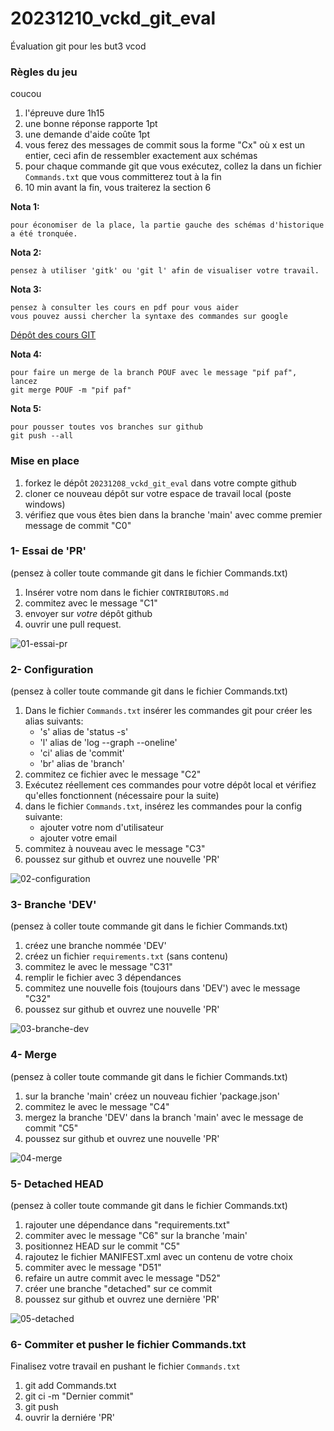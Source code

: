 # 20231210_vckd_git_eval
Évaluation git pour les but3 vcod

### Règles du jeu

coucou
1. l'épreuve dure 1h15
1. une bonne réponse rapporte 1pt
1. une demande d'aide coûte 1pt
1. vous ferez des messages de commit sous la forme "Cx" où x est un entier, ceci afin de ressembler exactement aux schémas
1. pour chaque commande git que vous exécutez, collez la dans un fichier `Commands.txt` que vous committerez tout à la fin 
1. 10 min avant la fin, vous traiterez la section 6


**Nota 1:**
```
pour économiser de la place, la partie gauche des schémas d'historique a été tronquée.
```

**Nota 2:**
```
pensez à utiliser 'gitk' ou 'git l' afin de visualiser votre travail.
```

**Nota 3:**
```
pensez à consulter les cours en pdf pour vous aider
vous pouvez aussi chercher la syntaxe des commandes sur google
```
[Dépôt des cours GIT](https://github.com/but3-vcod/courses/tree/main/git-workshop)

**Nota 4:**
```
pour faire un merge de la branch POUF avec le message "pif paf", lancez
git merge POUF -m "pif paf"
```

**Nota 5:**
```
pour pousser toutes vos branches sur github
git push --all
```


### Mise en place

1. forkez le dépôt `20231208_vckd_git_eval` dans votre compte github
1. cloner ce nouveau dépôt sur votre espace de travail local (poste windows)
1. vérifiez que vous êtes bien dans la branche 'main' avec comme premier message de commit "C0"



### 1- Essai de 'PR' 
(pensez à coller toute commande git dans le fichier Commands.txt)

1. Insérer votre nom dans le fichier `CONTRIBUTORS.md`
1. commitez avec le message "C1"
1. envoyer sur *votre* dépôt github
1. ouvrir une pull request.

![01-essai-pr](images/01-Essai-PR.png)


### 2- Configuration
(pensez à coller toute commande git dans le fichier Commands.txt)

1. Dans le fichier `Commands.txt` insérer les commandes git pour créer les alias suivants:
    * 's' alias de 'status -s'
    * 'l' alias de 'log --graph --oneline'
    * 'ci' alias de 'commit'
    * 'br' alias de 'branch'
1. commitez ce fichier  avec le message "C2"
1. Exécutez réellement ces commandes pour votre dépôt local et vérifiez qu'elles fonctionnent (nécessaire pour la suite)
1. dans le fichier `Commands.txt`, insérez les commandes pour la config suivante:
    * ajouter votre nom d'utilisateur 
    * ajouter votre email 
1. commitez à nouveau avec le message "C3"
1. poussez sur github et ouvrez une nouvelle 'PR'

![02-configuration](images/02-Configuration.png)


### 3- Branche 'DEV'
(pensez à coller toute commande git dans le fichier Commands.txt)

1. créez une branche nommée 'DEV'
1. créez un fichier `requirements.txt` (sans contenu)
1. commitez le  avec le message "C31"
1. remplir le fichier avec 3 dépendances
1. commitez une nouvelle fois (toujours dans 'DEV') avec le message "C32"
1. poussez sur github et ouvrez une nouvelle 'PR'

![03-branche-dev](images/03-Branche-DEV.png)

### 4- Merge
(pensez à coller toute commande git dans le fichier Commands.txt)

1. sur la branche 'main' créez un nouveau fichier 'package.json' 
1. commitez  le avec le message "C4"
1. mergez la branche 'DEV' dans la branch 'main'  avec le
   message de commit "C5"
1. poussez sur github et ouvrez une nouvelle 'PR'

![04-merge](images/04-Merge.png)

### 5- Detached HEAD
(pensez à coller toute commande git dans le fichier Commands.txt)

1. rajouter une dépendance dans "requirements.txt"
1. commiter avec le message "C6" sur la branche 'main'
1. positionnez HEAD sur le commit  "C5"
1. rajoutez le fichier MANIFEST.xml avec un contenu de votre choix
1. commiter avec le message "D51"
1. refaire un autre commit avec le message "D52"
1. créer une branche "detached" sur ce commit
1. poussez sur github et ouvrez une dernière 'PR'

![05-detached](images/05-Detached.png)


### 6- Commiter et pusher le fichier Commands.txt

Finalisez votre travail en pushant le fichier `Commands.txt`

1. git add Commands.txt
1. git ci -m "Dernier commit"
1. git push
1. ouvrir la derniére 'PR'
